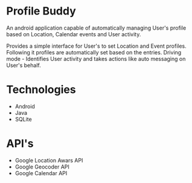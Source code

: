 # Profile Buddy
An android application capable of automatically managing User's profile based on Location, Calendar events and User activity.

Provides a simple interface for User's to set Location and Event profiles. Following it profiles are automatically set based on the entries.
Driving mode - Identifies User activity and takes actions like auto messaging on User's behalf.

# Technologies
- Android
- Java
- SQLite

# API's
- Google Location Awars API
- Google Geocoder API
- Google Calendar API
